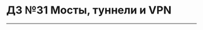 # ДЗ №31 Мосты, туннели и VPN
--------------------------------------------------------------------------------------------
